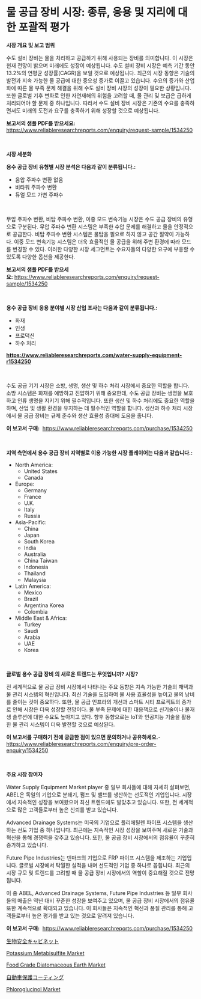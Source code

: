 <p><h1>물 공급 장비 시장: 종류, 응용 및 지리에 대한 포괄적 평가</h1></p><p><strong>시장 개요 및 보고 범위</strong></p>
<p><p>수도 설비 장비는 물을 처리하고 공급하기 위해 사용되는 장비를 의미합니다. 이 시장은 현재 전망이 밝으며 미래에도 성장이 예상됩니다. 수도 설비 장비 시장은 예측 기간 동안 13.2%의 연평균 성장률(CAGR)을 보일 것으로 예상됩니다. 최근의 시장 동향은 기술의 발전과 지속 가능한 물 공급에 대한 중요성 증가로 이끌고 있습니다. 수요의 증가와 산업화에 따른 물 부족 문제 해결을 위해 수도 설비 장비 시장의 성장이 필요한 상황입니다. 또한 글로벌 기후 변화로 인한 자연재해의 위험을 고려할 때, 물 관리 및 보급은 급하게 처리되어야 할 문제 중 하나입니다. 따라서 수도 설비 장비 시장은 기존의 수요를 충족하면서도 미래의 도전과 요구를 충족하기 위해 성장할 것으로 예상됩니다.</p></p>
<p><strong>보고서의 샘플 PDF를 받으세요:</strong> <a href="https://www.reliableresearchreports.com/enquiry/request-sample/1534250">https://www.reliableresearchreports.com/enquiry/request-sample/1534250</a></p>
<p>&nbsp;</p>
<p><strong>시장 세분화</strong></p>
<p><strong>용수 공급 장비 유형별 시장 분석은 다음과 같이 분류됩니다.:</strong></p>
<p><ul><li>음압 주파수 변환 없음</li><li>비타워 주파수 변환</li><li>듀얼 모드 가변 주파수</li></ul></p>
<p>&nbsp;</p>
<p><p>무압 주파수 변환, 비탑 주파수 변환, 이중 모드 변속기능 시장은 수도 공급 장비의 유형으로 구분된다. 무압 주파수 변환 시스템은 부족한 수압 문제를 해결하고 물을 안정적으로 공급한다. 비탑 주파수 변환 시스템은 물탑을 필요로 하지 않고 공간 절약이 가능하다. 이중 모드 변속기능 시스템은 더욱 효율적인 물 공급을 위해 주변 환경에 따라 모드를 변경할 수 있다. 이러한 다양한 시장 세그먼트는 수요자들의 다양한 요구에 부응할 수 있도록 다양한 옵션을 제공한다.</p></p>
<p><strong>보고서의 샘플 PDF를 받으세요:</strong>&nbsp;<a href="https://www.reliableresearchreports.com/enquiry/request-sample/1534250">https://www.reliableresearchreports.com/enquiry/request-sample/1534250</a></p>
<p>&nbsp;</p>
<p><strong> 용수 공급 장비 응용 분야별 시장 산업 조사는 다음과 같이 분류됩니다.:</strong></p>
<p><ul><li>화재</li><li>인생</li><li>프로덕션</li><li>하수 처리</li></ul></p>
<p><strong><a href="https://www.reliableresearchreports.com/water-supply-equipment-r1534250">https://www.reliableresearchreports.com/water-supply-equipment-r1534250</a></strong></p>
<p>&nbsp;</p>
<p><p>수도 공급 기기 시장은 소방, 생명, 생산 및 하수 처리 시장에서 중요한 역할을 합니다. 소방 시스템은 화재를 예방하고 진압하기 위해 중요한데, 수도 공급 장비는 생명을 보호하고 인류 생명을 지키기 위해 필수적입니다. 또한 생산 및 하수 처리에도 중요한 역할을 하며, 산업 및 생활 환경을 유지하는 데 필수적인 역할을 합니다. 생산과 하수 처리 시장에서 물 공급 장비는 규제 준수와 생산 효율성 증대에 도움을 줍니다.</p></p>
<p><strong>이 보고서 구매:</strong>&nbsp; <a href="https://www.reliableresearchreports.com/purchase/1534250">https://www.reliableresearchreports.com/purchase/1534250</a></p>
<p>&nbsp;</p>
<p><strong>지역 측면에서 용수 공급 장비 지역별로 이용 가능한 시장 플레이어는 다음과 같습니다.:</strong></p>
<p><ul>
    <li>
        North America:
        <ul>
            <li>United States</li>
            <li>Canada</li>
        </ul>
    </li>
    <li>
        Europe:
        <ul>
            <li>Germany</li>
            <li>France</li>
            <li>U.K.</li>
            <li>Italy</li>
            <li>Russia</li>
        </ul>
    </li>
    <li>
        Asia-Pacific:
        <ul>
            <li>China</li>
            <li>Japan</li>
            <li>South Korea</li>
            <li>India</li>
            <li>Australia</li>
            <li>China Taiwan</li>
            <li>Indonesia</li>
            <li>Thailand</li>
            <li>Malaysia</li>
        </ul>
    </li>
    <li>
        Latin America:
        <ul>
            <li>Mexico</li>
            <li>Brazil</li>
            <li>Argentina Korea</li>
            <li>Colombia</li>
        </ul>
    </li>
    <li>
        Middle East & Africa:
        <ul>
            <li>Turkey</li>
            <li>Saudi</li>
            <li>Arabia</li>
            <li>UAE</li>
            <li>Korea</li>
        </ul>
    </li>
    </ul></p>
<p>&nbsp;</p>
<p><strong>글로벌 용수 공급 장비 의 새로운 트렌드는 무엇입니까? 시장?</strong></p>
<p><p>전 세계적으로 물 공급 장비 시장에서 나타나는 주요 동향은 지속 가능한 기술의 채택과 물 관리 시스템의 혁신입니다. 최신 기술을 도입하여 물 사용 효율성을 높이고 물의 낭비를 줄이는 것이 중요하다. 또한, 물 공급 인프라의 개선과 스마트 시티 프로젝트의 증가로 인해 시장은 더욱 성장할 전망이다. 물 부족 문제에 대한 대응책으로 신기술이나 물재생 솔루션에 대한 수요도 높아지고 있다. 향후 동향으로는 IoT와 인공지능 기술을 활용한 물 관리 시스템이 더욱 발전할 것으로 예상된다.</p></p>
<p><strong>이 보고서를 구매하기 전에 궁금한 점이 있으면 문의하거나 공유하세요.</strong>- <a href="https://www.reliableresearchreports.com/enquiry/pre-order-enquiry/1534250">https://www.reliableresearchreports.com/enquiry/pre-order-enquiry/1534250</a></p>
<p>&nbsp;</p>
<p><strong>주요 시장 참여자</strong></p>
<p><p>Water Supply Equipment Market player 중 일부 회사들에 대해 자세히 살펴보면, ABEL은 독일의 기업으로 분쇄기, 펌프 및 밸브를 생산하는 선도적인 기업입니다. 시장에서 지속적인 성장을 보여왔으며 최신 트렌드에도 발맞추고 있습니다. 또한, 전 세계적으로 많은 고객들로부터 높은 신뢰를 받고 있습니다.</p><p>Advanced Drainage Systems는 미국의 기업으로 폴리에틸렌 파이프 시스템을 생산하는 선도 기업 중 하나입니다. 최근에는 지속적인 시장 성장을 보여주며 새로운 기술과 혁신을 통해 경쟁력을 갖추고 있습니다. 또한, 물 공급 장비 시장에서의 점유율이 꾸준히 증가하고 있습니다.</p><p>Future Pipe Industries는 덴마크의 기업으로 FRP 파이프 시스템을 제조하는 기업입니다. 글로벌 시장에서 탁월한 실적을 내며 선도적인 기업 중 하나로 꼽힙니다. 최근의 시장 규모 및 트렌드를 고려할 때 물 공급 장비 시장에서의 역할이 중요해질 것으로 전망됩니다.</p><p>이 중 ABEL, Advanced Drainage Systems, Future Pipe Industries 등 일부 회사들의 매출은 역년 대비 꾸준한 성장을 보여주고 있으며, 물 공급 장비 시장에서의 점유율 또한 계속적으로 확대되고 있습니다. 이 회사들은 지속적인 혁신과 품질 관리를 통해 고객들로부터 높은 평가를 받고 있는 것으로 알려져 있습니다.</p></p>
<p><strong>이 보고서 구매:</strong>&nbsp;&nbsp;<a href="https://www.reliableresearchreports.com/purchase/1534250">https://www.reliableresearchreports.com/purchase/1534250</a></p>
<p><p><a href="https://github.com/mathieurico66/Market-Research-Report-List-1/blob/main/958608519497.md">生物安全キャビネット</a></p><p><a href="https://issuu.com/reportprime-2/docs/potassium-metabisulfite-market-size-2030.pptx">Potassium Metabisulfite Market</a></p><p><a href="https://github.com/irfadac/Market-Research-Report-List-2/blob/main/food-grade-diatomaceous-earth-market.md">Food Grade Diatomaceous Earth Market</a></p><p><a href="https://medium.com/@dylanwright66/%E8%87%AA%E5%8B%95%E8%BB%8A%E4%BF%9D%E8%AD%B7%E3%82%B3%E3%83%BC%E3%83%86%E3%82%A3%E3%83%B3%E3%82%B0%E5%B8%82%E5%A0%B4%E3%81%AE%E5%88%86%E6%9E%90-%E3%82%B0%E3%83%AD%E3%83%BC%E3%83%90%E3%83%AB%E7%94%A3%E6%A5%AD%E3%81%AE%E5%B1%95%E6%9C%9B%E3%81%A8%E4%BA%88%E6%B8%AC-2024%E5%B9%B4%E3%81%8B%E3%82%892031%E5%B9%B4-1ee3e81a6c62">自動車保護コーティング</a></p><p><a href="https://issuu.com/reportprime-2/docs/phloroglucinol-market-size-2030.pptx">Phloroglucinol Market</a></p></p>